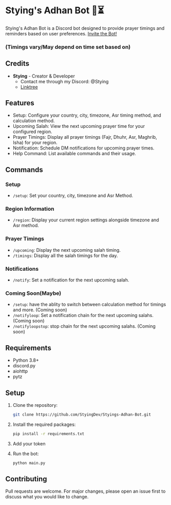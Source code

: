 # Stying's Adhan Bot 🕌⏳

Stying's Adhan Bot is a Discord bot designed to provide prayer timings and reminders based on user preferences.
[Invite the Bot!](https://discord.com/oauth2/authorize?client_id=1229836097702596679&permissions=277025441856&scope=bot)

### (Timings vary/May depend on time set based on)

## Credits

- **Stying** - Creator & Developer
  - Contact me through my Discord: @Stying
  - [Linktree](https://linktr.ee/stying)

## Features

- Setup: Configure your country, city, timezone, Asr timing method, and calculation method.
- Upcoming Salah: View the next upcoming prayer time for your configured region.
- Prayer Timings: Display all prayer timings (Fajr, Dhuhr, Asr, Maghrib, Isha) for your region.
- Notification: Schedule DM notifications for upcoming prayer times.
- Help Command: List available commands and their usage.

## Commands

### Setup
- `/setup`: Set your country, city, timezone and Asr Method.

### Region Information
- `/region`: Display your current region settings alongside timezone and Asr method.

### Prayer Timings
- `/upcoming`: Display the next upcoming salah timing.
- `/timings`: Display all the salah timings for the day.

### Notifications
- `/notify`: Set a notification for the next upcoming salah.

### Coming Soon(Maybe)
- `/setup`: have the ablity to switch between calculation method for timings and more. (Coming soon)
- `/notifyloop`: Set a notification chain for the next upcoming salahs. (Coming soon)
- `/notifyloopstop`: stop chain for the next upcoming salahs. (Coming soon)

## Requirements

- Python 3.8+
- discord.py
- aiohttp
- pytz

## Setup

1. Clone the repository:
   ```bash
   git clone https://github.com/StyingDev/Styings-Adhan-Bot.git

2. Install the required packages:

    ```bash
    pip install -r requirements.txt

3. Add your token

4. Run the bot:
   
    ```bash
    python main.py

## Contributing

Pull requests are welcome. For major changes, please open an issue first to discuss what you would like to change.
